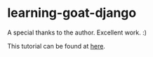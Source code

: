 learning-goat-django
====================

A special thanks to the author. Excellent work. :)

This tutorial can be found at [here](http://chimera.labs.oreilly.com/books/1234000000754/ "The Goods").
